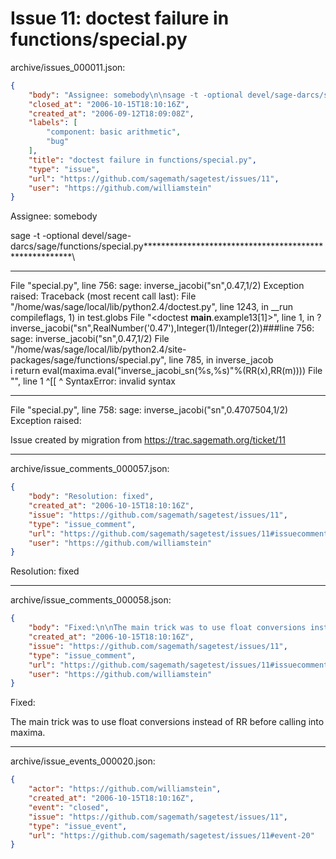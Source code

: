 # Issue 11: doctest failure in functions/special.py

archive/issues_000011.json:
```json
{
    "body": "Assignee: somebody\n\nsage -t -optional devel/sage-darcs/sage/functions/special.py*******************************************************\\\n***************\nFile \"special.py\", line 756:\n    sage: inverse_jacobi(\"sn\",0.47,1/2)\nException raised:\n    Traceback (most recent call last):\n      File \"/home/was/sage/local/lib/python2.4/doctest.py\", line 1243, in __run\n        compileflags, 1) in test.globs\n      File \"<doctest __main__.example13[1]>\", line 1, in ?\n        inverse_jacobi(\"sn\",RealNumber('0.47'),Integer(1)/Integer(2))###line 756:\n    sage: inverse_jacobi(\"sn\",0.47,1/2)\n      File \"/home/was/sage/local/lib/python2.4/site-packages/sage/functions/special.py\", line 785, in inverse_jacob\\\ni\n        return eval(maxima.eval(\"inverse_jacobi_sn(%s,%s)\"%(RR(x),RR(m))))\n      File \"<string>\", line 1\n         ^[[\n         ^\n     SyntaxError: invalid syntax\n**********************************************************************\nFile \"special.py\", line 758:\n    sage: inverse_jacobi(\"sn\",0.4707504,1/2)\nException raised:\n\nIssue created by migration from https://trac.sagemath.org/ticket/11\n\n",
    "closed_at": "2006-10-15T18:10:16Z",
    "created_at": "2006-09-12T18:09:08Z",
    "labels": [
        "component: basic arithmetic",
        "bug"
    ],
    "title": "doctest failure in functions/special.py",
    "type": "issue",
    "url": "https://github.com/sagemath/sagetest/issues/11",
    "user": "https://github.com/williamstein"
}
```
Assignee: somebody

sage -t -optional devel/sage-darcs/sage/functions/special.py*******************************************************\
***************
File "special.py", line 756:
    sage: inverse_jacobi("sn",0.47,1/2)
Exception raised:
    Traceback (most recent call last):
      File "/home/was/sage/local/lib/python2.4/doctest.py", line 1243, in __run
        compileflags, 1) in test.globs
      File "<doctest __main__.example13[1]>", line 1, in ?
        inverse_jacobi("sn",RealNumber('0.47'),Integer(1)/Integer(2))###line 756:
    sage: inverse_jacobi("sn",0.47,1/2)
      File "/home/was/sage/local/lib/python2.4/site-packages/sage/functions/special.py", line 785, in inverse_jacob\
i
        return eval(maxima.eval("inverse_jacobi_sn(%s,%s)"%(RR(x),RR(m))))
      File "<string>", line 1
         ^[[
         ^
     SyntaxError: invalid syntax
**********************************************************************
File "special.py", line 758:
    sage: inverse_jacobi("sn",0.4707504,1/2)
Exception raised:

Issue created by migration from https://trac.sagemath.org/ticket/11





---

archive/issue_comments_000057.json:
```json
{
    "body": "Resolution: fixed",
    "created_at": "2006-10-15T18:10:16Z",
    "issue": "https://github.com/sagemath/sagetest/issues/11",
    "type": "issue_comment",
    "url": "https://github.com/sagemath/sagetest/issues/11#issuecomment-57",
    "user": "https://github.com/williamstein"
}
```

Resolution: fixed



---

archive/issue_comments_000058.json:
```json
{
    "body": "Fixed:\n\nThe main trick was to use float conversions instead of RR before\ncalling into maxima.",
    "created_at": "2006-10-15T18:10:16Z",
    "issue": "https://github.com/sagemath/sagetest/issues/11",
    "type": "issue_comment",
    "url": "https://github.com/sagemath/sagetest/issues/11#issuecomment-58",
    "user": "https://github.com/williamstein"
}
```

Fixed:

The main trick was to use float conversions instead of RR before
calling into maxima.



---

archive/issue_events_000020.json:
```json
{
    "actor": "https://github.com/williamstein",
    "created_at": "2006-10-15T18:10:16Z",
    "event": "closed",
    "issue": "https://github.com/sagemath/sagetest/issues/11",
    "type": "issue_event",
    "url": "https://github.com/sagemath/sagetest/issues/11#event-20"
}
```
